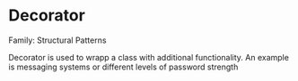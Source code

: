 # Decorator
<p>Family: Structural Patterns</p>
<p>
Decorator is used to wrapp a class with additional functionality.
An example is messaging systems or different levels of password strength
</p>
